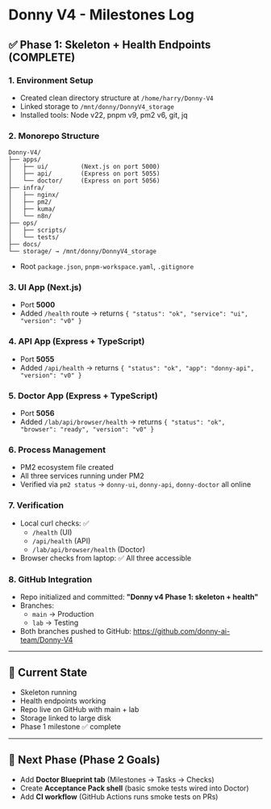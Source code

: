 # Donny V4 - Milestones Log

## ✅ Phase 1: Skeleton + Health Endpoints (COMPLETE)

### 1. Environment Setup
- Created clean directory structure at `/home/harry/Donny-V4`
- Linked storage to `/mnt/donny/DonnyV4_storage`
- Installed tools: Node v22, pnpm v9, pm2 v6, git, jq

### 2. Monorepo Structure
```
Donny-V4/
├── apps/
│   ├── ui/         (Next.js on port 5000)
│   ├── api/        (Express on port 5055)
│   └── doctor/     (Express on port 5056)
├── infra/
│   ├── nginx/
│   ├── pm2/
│   ├── kuma/
│   └── n8n/
├── ops/
│   ├── scripts/
│   └── tests/
├── docs/
└── storage/ → /mnt/donny/DonnyV4_storage
```
- Root `package.json`, `pnpm-workspace.yaml`, `.gitignore`

### 3. UI App (Next.js)
- Port **5000**  
- Added `/health` route → returns `{ "status": "ok", "service": "ui", "version": "v0" }`

### 4. API App (Express + TypeScript)
- Port **5055**  
- Added `/api/health` → returns `{ "status": "ok", "app": "donny-api", "version": "v0" }`

### 5. Doctor App (Express + TypeScript)
- Port **5056**  
- Added `/lab/api/browser/health` → returns `{ "status": "ok", "browser": "ready", "version": "v0" }`

### 6. Process Management
- PM2 ecosystem file created  
- All three services running under PM2  
- Verified via `pm2 status` → `donny-ui`, `donny-api`, `donny-doctor` all online  

### 7. Verification
- Local curl checks: ✅  
  - `/health` (UI)  
  - `/api/health` (API)  
  - `/lab/api/browser/health` (Doctor)  
- Browser checks from laptop: ✅ All three accessible

### 8. GitHub Integration
- Repo initialized and committed: **"Donny v4 Phase 1: skeleton + health"**  
- Branches:  
  - `main` → Production  
  - `lab` → Testing  
- Both branches pushed to GitHub: https://github.com/donny-ai-team/Donny-V4

---

## 📌 Current State
- Skeleton running  
- Health endpoints working  
- Repo live on GitHub with main + lab  
- Storage linked to large disk  
- Phase 1 milestone ✅ complete  

---

## 🎯 Next Phase (Phase 2 Goals)
- Add **Doctor Blueprint tab** (Milestones → Tasks → Checks)  
- Create **Acceptance Pack shell** (basic smoke tests wired into Doctor)  
- Add **CI workflow** (GitHub Actions runs smoke tests on PRs)  
